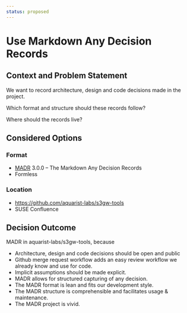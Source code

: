 ```yaml
---
status: proposed
---
```


# Use Markdown Any Decision Records

## Context and Problem Statement

We want to record architecture, design and code decisions made in the project.

Which format and structure should these records follow?

Where should the records live?

## Considered Options

### Format

- [MADR](https://adr.github.io/madr/) 3.0.0 – The Markdown Any Decision Records
- Formless

### Location

- <https://github.com/aquarist-labs/s3gw-tools>
- SUSE Confluence

## Decision Outcome

MADR in aquarist-labs/s3gw-tools, because

- Architecture, design and code decisions should be open and public
- Github merge request workflow adds an easy review workflow we
  already know and use for code.
- Implicit assumptions should be made explicit.
- MADR allows for structured capturing of any decision.
- The MADR format is lean and fits our development style.
- The MADR structure is comprehensible and facilitates usage & maintenance.
- The MADR project is vivid.
